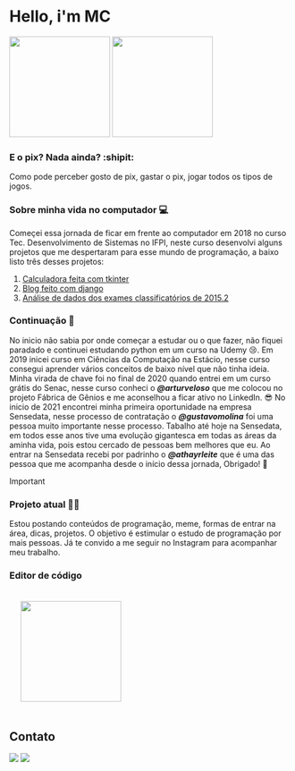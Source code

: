 # Hello, i'm MC
<div>
<img loading="lazy" height="180em" src="https://github-readme-stats.vercel.app/api/top-langs/?username=mauricioDosantos&layout=compact&langs_count=7&theme=dark"/>
<img loading="lazy" height="180em" src="https://github-readme-stats.vercel.app/api?username=mauricioDosantos&show_icons=true&theme=dark&include_all_commits=true&count_private=true"/>
</div>

### E o pix? Nada ainda? :shipit:

Como pode perceber gosto de pix, gastar o pix, jogar todos os tipos de jogos.

### Sobre minha vida no computador 💻
Começei essa jornada de ficar em frente ao computador em 2018 no curso Tec. Desenvolvimento de Sistemas no IFPI, neste curso desenvolvi alguns projetos que me despertaram para esse mundo de programação, a baixo listo três desses projetos:
1. [Calculadora feita com tkinter](https://github.com/mauricioDosantos/Calculadora-em-python)
2. [Blog feito com django](https://github.com/mauricioDosantos/my-first-blog)
3. [Análise de dados dos exames classificatórios de 2015.2](https://colab.research.google.com/drive/1JOR-AIxM9ytC2HFu_J_Ebtxskrb_Lt6o?usp=sharing)

### Continuação 💫
No inicio não sabia por onde começar a estudar ou o que fazer, não fiquei paradado e continuei estudando python em um curso na Udemy 😢. Em 2019 inicei curso em Ciências da Computação na Estácio, nesse curso consegui aprender vários conceitos de baixo nível que não tinha ideia. Minha virada de chave foi no final de 2020 quando entrei em um curso grátis do Senac, nesse curso conheci o ***@arturveloso*** que me colocou no projeto Fábrica de Gênios e me aconselhou a ficar ativo no LinkedIn. 😎 No inicio de 2021 encontrei minha primeira oportunidade na empresa Sensedata, nesse processo de contratação o ***@gustavomolina*** foi uma pessoa muito importante nesse processo. Tabalho até hoje na Sensedata, em todos esse anos tive uma evolução gigantesca em todas as áreas da aminha vida, pois estou cercado de pessoas bem melhores que eu. Ao entrar na Sensedata recebi por padrinho o ***@athayrleite*** que é uma das pessoa que me acompanha desde o início dessa jornada, Obrigado! 🤘

> [!IMPORTANT]
> ### Projeto atual 🧑‍💻
> Estou postando conteúdos de programação, meme, formas de entrar na área, dicas, projetos. O objetivo é estimular o estudo de programação por mais pessoas. Já te convido a me seguir no Instagram para acompanhar meu trabalho.

### Editor de código
<img src="https://cdn.jsdelivr.net/gh/devicons/devicon@latest/icons/vim/vim-original.svg" height="180em" style="margin: 20px;"/>   

## Contato

<div>
<a href="https://www.instagram.com/mauriciocosta.dev/" target="_blank"><img loading="lazy" src="https://img.shields.io/badge/-Instagram-%23E4405F?style=for-the-badge&logo=instagram&logoColor=white" target="_blank"></a>
<a href="https://www.linkedin.com/in/mauricio-santos-costa/" target="_blank"><img loading="lazy" src="https://img.shields.io/badge/-LinkedIn-%230077B5?style=for-the-badge&logo=linkedin&logoColor=white" target="_blank"></a>
</div>
